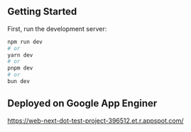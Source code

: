 ## Getting Started

First, run the development server:

```bash
npm run dev
# or
yarn dev
# or
pnpm dev
# or
bun dev
```

## Deployed on Google App Enginer
https://web-next-dot-test-project-396512.et.r.appspot.com/
